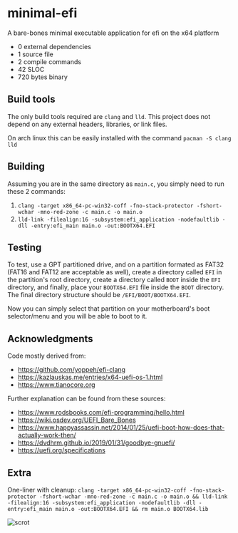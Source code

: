 # minimal-efi
A bare-bones minimal executable application for efi on the x64 platform
- 0 external dependencies
- 1 source file
- 2 compile commands
- 42 SLOC
- 720 bytes binary

## Build tools
The only build tools required are `clang` and `lld`. This project does not depend on any external headers, libraries, or link files.

On arch linux this can be easily installed with the command
`pacman -S clang lld`

## Building
Assuming you are in the same directory as `main.c`, you simply need to run these 2 commands:

1. `clang -target x86_64-pc-win32-coff -fno-stack-protector -fshort-wchar -mno-red-zone -c main.c -o main.o`
2. `lld-link -filealign:16 -subsystem:efi_application -nodefaultlib -dll -entry:efi_main main.o -out:BOOTX64.EFI`

## Testing
To test, use a GPT partitioned drive, and on a partition formated as FAT32 (FAT16 and FAT12 are acceptable as well), create a directory called `EFI` in the partition's root directory, create a directory called `BOOT` inside the `EFI` directory, and finally, place your `BOOTX64.EFI` file inside the `BOOT` directory. The final directory structure should be `/EFI/BOOT/BOOTX64.EFI`.

Now you can simply select that partition on your motherboard's boot selector/menu and you will be able to boot to it.

## Acknowledgments
Code mostly derived from:
- https://github.com/yoppeh/efi-clang
- https://kazlauskas.me/entries/x64-uefi-os-1.html
- https://www.tianocore.org

Further explanation can be found from these sources:
- https://www.rodsbooks.com/efi-programming/hello.html
- https://wiki.osdev.org/UEFI_Bare_Bones
- https://www.happyassassin.net/2014/01/25/uefi-boot-how-does-that-actually-work-then/
- https://dvdhrm.github.io/2019/01/31/goodbye-gnuefi/
- https://uefi.org/specifications

## Extra
One-liner with cleanup:
`clang -target x86_64-pc-win32-coff -fno-stack-protector -fshort-wchar -mno-red-zone -c main.c -o main.o && lld-link -filealign:16 -subsystem:efi_application -nodefaultlib -dll -entry:efi_main main.o -out:BOOTX64.EFI && rm main.o BOOTX64.lib`

![scrot](https://user-images.githubusercontent.com/39736205/61829719-7c19a300-ae37-11e9-8571-86df407a81b3.png)
